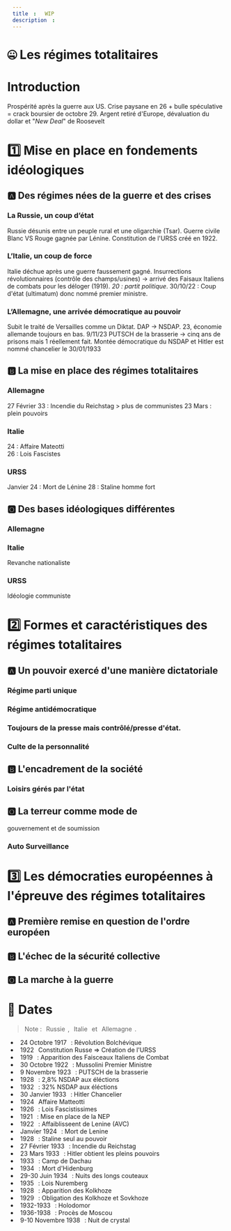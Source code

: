 ```yaml
---
title: WIP
description: 
---
```


# 🤐 Les régimes totalitaires
# Introduction
Prospérité après la guerre aux US. Crise paysane en 26 + bulle spéculative = crack boursier de octobre 29. Argent retiré d'Europe, dévaluation du dollar et "*New Deal*" de Roosevelt
# 1️⃣ Mise en place en fondements idéologiques
## 🅰️ Des régimes nées de la guerre et des crises
### La Russie, un coup d’état
Russie désunis entre un peuple rural et une oligarchie (Tsar). Guerre civile Blanc VS Rouge gagnée par Lénine. Constitution de l'URSS créé en 1922.
### L’Italie, un coup de force
Italie déchue après une guerre faussement gagné. Insurrections révolutionnaires (contrôle des champs/usines) -> arrivé des Faisaux Italiens de combats pour les déloger (1919). *20 : partit politique*. 30/10/22 : Coup d'état (ultimatum) donc nommé premier ministre.
### L’Allemagne, une arrivée démocratique au pouvoir
Subit le traité de Versailles comme un Diktat. DAP -> NSDAP. 23, économie allemande toujours en bas. 9/11/23 PUTSCH de la brasserie -> cinq ans de prisons mais 1 réellement fait. Montée démocratique du NSDAP et Hitler est nommé chancelier le 30/01/1933
## 🅱️ La mise en place des régimes totalitaires
### Allemagne
27 Février 33 : Incendie du Reichstag > plus de communistes
23 Mars : plein pouvoirs
### Italie
24 : Affaire Mateotti   
26 : Lois Fascistes
### URSS
Janvier 24 : Mort de Lénine
28 : Staline homme fort 
## 🅾️ Des bases idéologiques différentes
### Allemagne
### Italie
Revanche nationaliste
### URSS
Idéologie communiste
# 2️⃣ Formes et caractéristiques des régimes totalitaires
## 🅰️ Un pouvoir exercé d'une manière dictatoriale
### Régime parti unique
### Régime antidémocratique
### Toujours de la presse mais contrôlé/presse d'état.
### Culte de la personnalité
## 🅱️ L'encadrement de la société
### Loisirs gérés par l'état
## 🅾️ La terreur comme mode de 
gouvernement et de soumission
### Auto Surveillance
# 3️⃣ Les démocraties européennes à l'épreuve des régimes totalitaires
## 🅰️ Première remise en question de l'ordre européen
###
## 🅱️ L'échec de la sécurité collective
###
## 🅾️ La marche à la guerre
###

# 📆 Dates
> Note : <span class="callout" data-callout="success">Russie</span>, <span class="callout" data-callout="danger" >Italie</span> et <span class="callout" data-callout="question" >Allemagne</span>.

- <span class="callout" data-callout="success" >24 Octobre 1917</span> : Révolution Bolchévique
- <span class="callout" data-callout="success" >1922</span> Constitution Russe => Création de l'URSS
- <span class="callout" data-callout="danger" >1919</span> : Apparition des Faisceaux Italiens de Combat
- <span class="callout" data-callout="danger" >30 Octobre 1922</span> : Mussolini Premier Ministre
- <span class="callout" data-callout="question" >9 Novembre 1923</span> : PUTSCH de la brasserie
- <span class="callout" data-callout="question" >1928</span> : 2,8% NSDAP aux éléctions
- <span class="callout" data-callout="question" >1932</span> : 32% NSDAP aux éléctions
- <span class="callout" data-callout="question" >30 Janvier 1933</span> : Hitler Chancelier
- <span class="callout" data-callout="danger" >1924</span> Affaire Matteotti
- <span class="callout" data-callout="danger" >1926</span> : Lois Fascistissimes
- <span class="callout" data-callout="success" >1921</span> : Mise en place de la NEP
- <span class="callout" data-callout="success" >1922</span> : Affaiblisseent de Lenine (AVC)
- <span class="callout" data-callout="success" >Janvier 1924</span> : Mort de Lenine
- <span class="callout" data-callout="success" >1928</span> : Staline seul au pouvoir
- <span class="callout" data-callout="question" >27 Février 1933</span> : Incendie du Reichstag
- <span class="callout" data-callout="question" >23 Mars 1933</span> : Hitler obtient les pleins pouvoirs
- <span class="callout" data-callout="question" >1933</span> : Camp de Dachau
- <span class="callout" data-callout="question" >1934</span> : Mort d'Hidenburg
- <span class="callout" data-callout="question" >29-30 Juin 1934</span> : Nuits des longs couteaux
- <span class="callout" data-callout="question" >1935</span> : Lois Nuremberg
- <span class="callout" data-callout="success" >1928</span> : Apparition des Kolkhoze
- <span class="callout" data-callout="success" >1929</span> : Obligation des Kolkhoze et Sovkhoze
- <span class="callout" data-callout="success" >1932-1933</span> : Holodomor
- <span class="callout" data-callout="success" >1936-1938</span> :  Procès de Moscou
- <span class="callout" data-callout="question" >9-10 Novembre 1938</span> : Nuit de crystal


<style>
span {
    border-radius: 5px;
    padding: 0 6px !important;
    background-color: var(--color) !important;
}
</style>
